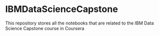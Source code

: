 # IBMDataScienceCapstone
This repository stores all the notebooks that are related to the IBM Data Science Capstone course in Coursera
